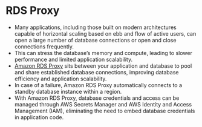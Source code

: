 # RDS Proxy
- Many applications, including those built on modern architectures capable of horizontal scaling based on ebb and flow of active users, can open a large number of database connections or open and close connections frequently. 
- This can stress the database’s memory and compute, leading to slower performance and limited application scalability. 
- [Amazon RDS Proxy](https://aws.amazon.com/about-aws/whats-new/2023/11/amazon-rds-multi-az-deployments-readable-standbys/) sits between your application and database to pool and share established database connections, improving database efficiency and application scalability. 
- In case of a failure, Amazon RDS Proxy automatically connects to a standby database instance within a region. 
- With Amazon RDS Proxy, database credentials and access can be managed through AWS Secrets Manager and AWS Identity and Access Management (IAM), eliminating the need to embed database credentials in application code.